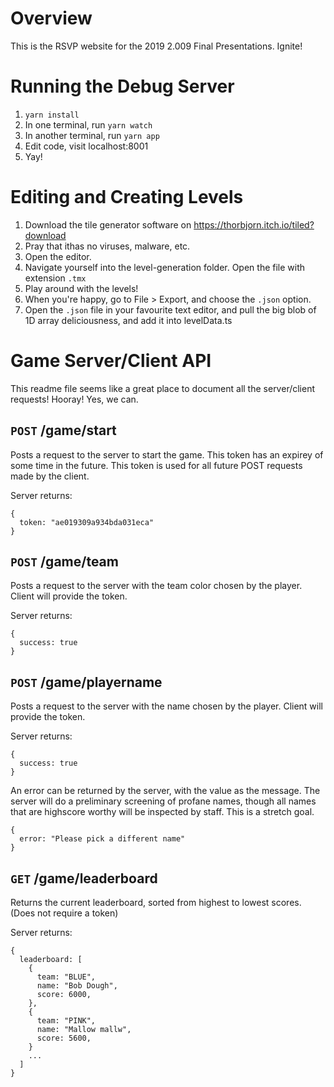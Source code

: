 # Overview

This is the RSVP website for the 2019 2.009 Final Presentations. Ignite!

# Running the Debug Server

1. `yarn install`
2. In one terminal, run `yarn watch`
3. In another terminal, run `yarn app`
4. Edit code, visit localhost:8001
5. Yay!

# Editing and Creating Levels

1. Download the tile generator software on https://thorbjorn.itch.io/tiled?download
2. Pray that ithas no viruses, malware, etc.
3. Open the editor. 
4. Navigate yourself into the level-generation folder. Open the file with extension `.tmx`
5. Play around with the levels! 
6. When you're happy, go to File > Export, and choose the `.json` option. 
7. Open the `.json` file in your favourite text editor, and pull the big blob of 1D array deliciousness, and add it into levelData.ts

# Game Server/Client API

This readme file seems like a great place to document all the server/client requests! Hooray! Yes, we can.

## `POST` /game/start

Posts a request to the server to start the game. This token has an expirey of some time in the future. This token is used for all future POST requests made by the client.

Server returns:
```
{
  token: "ae019309a934bda031eca"
}
```

## `POST` /game/team

Posts a request to the server with the team color chosen by the player. Client will provide the token.

Server returns:
```
{
  success: true
}
```

## `POST` /game/playername

Posts a request to the server with the name chosen by the player. Client will provide the token.

Server returns:
```
{
  success: true
}
```
An error can be returned by the server, with the value as the message. The server will do a preliminary screening of profane names, though all names that are highscore worthy will be inspected by staff. This is a stretch goal.
```
{
  error: "Please pick a different name"
}
```

## `GET` /game/leaderboard

Returns the current leaderboard, sorted from highest to lowest scores. (Does not require a token)

Server returns:

```
{
  leaderboard: [
    {
      team: "BLUE",
      name: "Bob Dough",
      score: 6000,
    },
    {
      team: "PINK",
      name: "Mallow mallw",
      score: 5600,
    }
    ...
  ]
}
```
